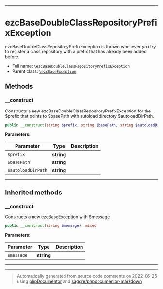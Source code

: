 ***

# ezcBaseDoubleClassRepositoryPrefixException

ezcBaseDoubleClassRepositoryPrefixException is thrown whenever you try to
register a class repository with a prefix that has already been added
before.



* Full name: `\ezcBaseDoubleClassRepositoryPrefixException`
* Parent class: [`\ezcBaseException`](./ezcBaseException.md)




## Methods


### __construct

Constructs a new ezcBaseDoubleClassRepositoryPrefixException for the
$prefix that points to $basePath with autoload directory
$autoloadDirPath.

```php
public __construct(string $prefix, string $basePath, string $autoloadDirPath): mixed
```








**Parameters:**

| Parameter | Type | Description |
|-----------|------|-------------|
| `$prefix` | **string** |  |
| `$basePath` | **string** |  |
| `$autoloadDirPath` | **string** |  |




***


## Inherited methods


### __construct

Constructs a new ezcBaseException with $message

```php
public __construct(string $message): mixed
```








**Parameters:**

| Parameter | Type | Description |
|-----------|------|-------------|
| `$message` | **string** |  |




***


***
> Automatically generated from source code comments on 2022-06-25 using [phpDocumentor](http://www.phpdoc.org/) and [saggre/phpdocumentor-markdown](https://github.com/Saggre/phpDocumentor-markdown)
